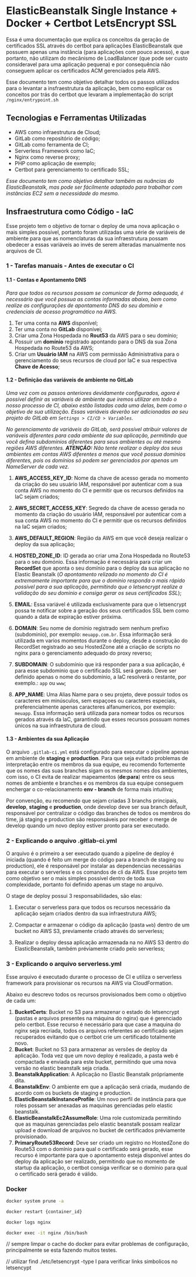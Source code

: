 # ElasticBeanstalk Single Instance + Docker + Certbot LetsEncrypt SSL

Essa é uma documentação que explica os conceitos da geração de certificados SSL através do certbot para aplicações ElasticBeanstalk que possuem apenas uma instância (para aplicações com pouco acesso), e que portanto, não utilizam do mecânismo de LoadBalancer (que pode ser custo consideravel para uma aplicação pequena) e por consequência não conseguem aplicar os certificados ACM gerenciados pela AWS.

Esse documento tem como objetivo detalhar todos os passos utilizados para o levantar a insfraestrutura da aplicação, bem como explicar os conceitos por trás do certbot que levaram a implementação do script `/nginx/entrypoint.sh`

## Tecnologias e Ferramentas Utilizadas

- AWS como infraestrutura de Cloud;
- GitLab como repositório de código;
- GitLab como ferramenta de CI;
- Serverless Framework como IaC;
- Nginx como reverse proxy;
- PHP como aplicação de exemplo;
- Certbot para gerenciamento to certificado SSL;

_Esse documento tem como objetivo detalhar também as nuâncias do ElasticBeanstalk, mas pode ser fácilmente adaptado para trabalhar com instâncias EC2 sem a necessidade do mesmo._

## Insfraestrutura como Código - IaC

Esse projeto tem o objetivo de tornar o deploy de uma nova aplicação o mais simples possível, portanto foram utilizadas uma série de variáveis de ambiente para que as nomenclaturas da sua infraestrutura possam obedecer a essas variáveis ao invés de serem alteradas manualmente nos arquivos de CI.

### 1 - Tarefas manuais - Antes de executar o CI

#### 1.1 - Contas e Apontamento DNS
_Para que todos os recursos possam se comunicar de forma adequada, é necessário que você possua as contas informadas abaixo, bem como realize as configurações de apontamento DNS do seu domínio e credenciais de acesso programático na AWS._

1. Ter uma conta na **AWS** disponível;
2. Ter uma conta no **GitLab** disponívei;
3. Criar uma Zona Hospedada no **Rout53** da AWS para o seu domínio;
4. Possuir um **domínio** registrado apontando para o DNS da sua Zona Hospedada no Route53 da AWS;
5. Criar um **Usuário IAM** na AWS com permissão Administrativa para o gerenciamento do seus recursos de cloud por IaC e sua respectiva **Chave de Acesso**;

#### 1.2 - Definição das variáveis de ambiente no GitLab

_Uma vez com os passos anteriores devidamente configurados, agora é possível definir as variáveis de ambiente que iremos utilizar em todo o nosso processo de CI, abaixo estão listadas cada uma delas, bem como o objetivo de sua utilização. Essas variáveis deverão ser adicionadas ao seu projeto do GitLab em `Settings > CI/CD > Variables`._

_No gerenciamento de variáveis do GitLab, será possível atribuir valores de variáveis diferentes para cada ambiente da sua aplicação, permitindo que você defina subdominios diferentes para seus ambientes ou até mesmo regiões AWS diferentes. **ATENÇÃO:** Não tente realizar o deploy dos seus ambientes em contas AWS diferentes a menos que você possua dominios diferentes, pois os domínios só podem ser gerenciados por apenas um NameServer de cada vez._

1. **AWS_ACCESS_KEY_ID**: Nome da chave de acesso gerada no momento da criação do seu usuário IAM, responsável por autenticar com a sua conta AWS no momento do CI e permitir que os recursos definidos na IaC sejam criados;

2. **AWS_SECRET_ACCESS_KEY**: Segredo da chave de acesso gerada no momento da criação do usuário IAM, responsável por autenticar com a sua conta AWS no momento do CI e permitir que os recursos definidos na IaC sejam criados;

3. **AWS_DEFAULT_REGION**: Região da AWS em que você deseja realizar o deploy da sua aplicação;

4. **HOSTED_ZONE_ID**: ID gerada ao criar uma Zona Hospedada no Route53 para o seu domónio. Essa informação é necessária para criar um **RecordSet** que aponta o seu domínio para o deploy da sua aplicação no Elastic Beanstalk (_O apontamento relizado no momento do CI é extremamente importante para que o dominio responda o mais rápido possível para a sua aplicação, permitindo que o letsencrypt realize a validação do seu dominio e consiga gerar os seus certificados SSL_);

5. **EMAIL**: Essa variável é utilizada exclusivamente para que o letsencrypt possa te notificar sobre a geração dos seus certificados SSL bem como quando a data de expiração estiver próxima.

6. **DOMAIN**: Seu nome de domínio registrado sem nenhum prefixo (subdominio), por exemplo: `meuapp.com.br`. Essa informação será utilizada em varios momentos durante o deploy, desde a construção do RecordSet registrado ao seu HostedZone até a criação de scripts no nginx para o gerenciamento adequado do proxy reverso;

7. **SUBDOMAIN**: O subdomínio que irá responder para a sua aplicação, é para esse subdominio que o certificado SSL será gerado. Deve ser definido apenas o nome do subdominio, a IaC resolverá o restante, por exemplo.: `app` ou `www`;

8. **APP_NAME**: Uma Alias Name para o seu projeto, deve possuir todos os caracteres em minúsculos, sem espaçoes ou caracteres especiais, preferencialmente apenas caracteres alfanumericos, por exemplo: `meuapp`. Essa informação será utilizada para nomear todos os recursos gerados através da IaC, garantindo que esses recursos possuam nomes únicos na sua infraestrutura de cloud.

#### 1.3 - Ambientes da sua Aplicação

O arquivo `.gitlab-ci.yml` está configurado para executar o pipeline apenas em ambiente de **staging** e **production**. Para que seja evitado problemas de interpretação entre os membros da sua equipe, eu recomendo fortemente que os nomes das suas branches sigam os mesmos nomes dos ambientes, com isso, o CI evita de realizar mapeamentos (**de:para**) entre os seus nomes de ambiente e branches e os membros da sua equipe conseguem enchergar o co-relacionamento **env - branch** de forma mais intuitiva;

Por convenção, eu recomendo que sejam criadas 3 branchs principais, **develop**, **staging** e **production**, onde develop deve ser sua branch default, responsável por centralizar o código das branches de todos os membros do time, já staging e production são responsáveis por receber o merge de develop quando um novo deploy estiver pronto para ser executado.

### 2 - Explicando o arquivo .gitlab-ci.yml

O arquivo é o primeiro a ser executado quando a pipeline de deploy é iniciada (quando é feito um merge do código para a branch de staging ou production), ele é responsável por instalar as dependencias necessárias para executar o serverless e os comandos de cli da AWS. Esse projeto tem como objetivo ser o mais simples possível dentro de toda sua complexidade, portanto foi definido apenas um stage no arquivo.

O stage de deploy possui 3 responsabilidades, são elas:

1. Executar o serverless para que todos os recursos necessário da aplicação sejam criados dentro da sua infraestrutura AWS;

2. Compactar e armazenar o código da aplicação (pasta `web`) dentro de um bucket no AWS S3, previamente criado através do serverless;

3. Realizar o deploy dessa aplicação armazenada na no AWS S3 dentro do ElasticBeanstalk, também préviamente criado pelo serverless;


### 3 - Explicando o arquivo serverless.yml

Esse arquivo é executado durante o processo de CI e utiliza o serverless framework para provisionar os recursos na AWS via CloudFormation.

Abaixo eu descrevo todos os recursos provisionados bem como o objetivo de cada um:

1. **BucketCerts**: Bucket no S3 para armazenar o estado do letsencrypt (pastas e arquivos presentes na máquina do nginx) que é gerenciado pelo certbot. Esse recurso é necessário para que case a maquina do nginx seja recriada, todos os arquivos referentes ao certificado sejam recuperados evitando que o certbot crie um certificado totalmente novo.
2. **Bucket**: Bucket no S3 para armazenar as versões de deploy da aplicação. Toda vez que um novo deploy é realizado, a pasta web é compactada e enviada para este bucket, permitindo que uma nova versão no elastic beanstalk seja criada.
3. **BeanstalkApplication**: A Aplicação no Elastic Beanstalk própriamente dita.
4. **BeanstalkEnv**: O ambiente em que a aplicação será criada, mudando de acordo com os buckets de staging e production.
5. **ElasticBeanstalkInstanceProfile**: Um novo perfil de instância para que roles possam ser anexadas as maquinas gerenciadas pelo elastic beanstalk.
6. **ElasticBeanstalkEc2AssumeRole**: Uma role customizada permitindo que as maquinas gerenciadas pelo elastic beanstalk possam realizar upload e download de arquivos no bucket de certificados préviamente provisionado.
7. **PrimaryRoute53Record**: Deve ser criado um registro no HostedZone do Route53 com o domínio para qual o certificado será gerado, esse recurso é importante para que o apontamento esteja disponível antes do deploy da aplicação ser realizado, permitindo que no momento de startup da aplicação, o certbot consiga verificar se o domínio para qual o certificado será gerado é válido.

### Docker 

```sh
docker system prune -a
```

```sh
docker restart {container_id}
```

```sh
docker logs nginx
```

```sh
docker exec -it nginx /bin/bash 
```


// sempre limpar o cache do docker para evitar problemas de configuração, principalmente se esta fazendo muitos testes.

// utilizar find ./etc/letsencrypt -type l para verificar links simbolicos no letsencypt